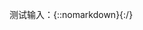 

测试输入：{::nomarkdown}<script>
	a=document.currentScript.parentNode
	a.insertAdjacentHTML('beforeEnd','<input />')
	a.lastChild.oninput=()=>{
		a.insertAdjacentHTML('beforeEnd','\n'+a.text)
	}
</script>{:/}
